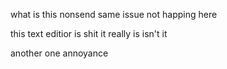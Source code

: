 what is this nonsend
same issue not happing here

this text editior is shit
it really is isn't it

another one
annoyance
